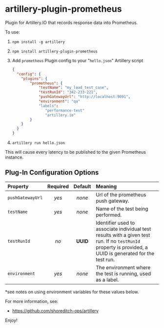 # artillery-plugin-prometheus
Plugin for Artillery.IO that records response data into Prometheus.

To use:

1. `npm install -g artillery`
2. `npm install artillery-plugin-prometheus`
3. Add `prometheus` Plugin config to your "`hello.json`" Artillery script

    ```json
    {
      "config": {
        "plugins": {
            "prometheus": {
                "testName": "my_load_test_case",
                "testRunId": "342-233-221",
                "pushGatewayUrl": "http://localhost:9091",
                "environment": "qa"
                "labels":
                   "performance-test"
                   "artillery.io"
            }
        }
      }
    }
    ```

4. `artillery run hello.json`

This will cause every latency to be published to the given Prometheus instance.

## Plug-In Configuration Options
|**Property**|**Required**|**Default**|**Meaning**|
:----------------|:----:|:---------------:|:--------|
`pushGatewayUrl` |*yes*|*none*| Url of the prometheus push gateway.|
`testName`        |*yes*|*none*  |Name of the test being performed.|
`testRunId` |*no*|**UUID** |Identifier used to associate individual test results with a given test run. If no `testRunId` property is provided, a UUID is generated for the test run.|
`environment` |*yes*|*none*|The environment where the test is running, used as a label.|

*see notes on using environment variables for these values below.

For more information, see:

* https://github.com/shoreditch-ops/artillery

Enjoy!
